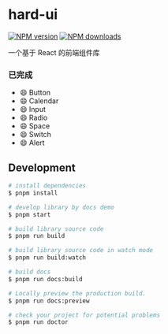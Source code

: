 # hard-ui

[![NPM version](https://img.shields.io/npm/v/hard-ui.svg?style=flat)](https://npmjs.org/package/hard-ui)
[![NPM downloads](http://img.shields.io/npm/dm/hard-ui.svg?style=flat)](https://npmjs.org/package/hard-ui)

一个基于 React 的前端组件库

### 已完成

- 😄 Button
- 😄 Calendar
- 😄 Input
- 😄 Radio
- 😄 Space
- 😄 Switch
- 😄 Alert

## Development

```bash
# install dependencies
$ pnpm install

# develop library by docs demo
$ pnpm start

# build library source code
$ pnpm run build

# build library source code in watch mode
$ pnpm run build:watch

# build docs
$ pnpm run docs:build

# Locally preview the production build.
$ pnpm run docs:preview

# check your project for potential problems
$ pnpm run doctor
```
